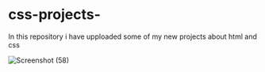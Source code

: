 # css-projects-
In this repository i have upploaded some of my new projects about html and css 

![Screenshot (58)](https://github.com/user-attachments/assets/3cf9b79e-4426-4043-8b07-fce49c808989)

